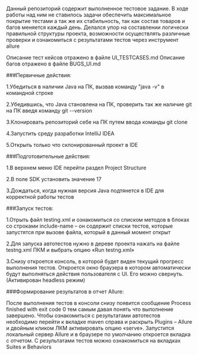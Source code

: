Данный репозиторий содержит выполненное тестовое задание.
В ходе работы над ним не ставилось задачи обеспечить максимальное покрытие тестами а так же их стабильность,
так как состав товаров и багов меняется каждый день. Делался упор на составлении логически правильной структуры проекта, 
возможности осуществлять различные проверки и ознакомиться с результатами тестов через инструмент allure

Описание тест кейсов отражено в файле UI_TESTCASES.md
Описание багов отражено в файле BUGS_UI.md

###Первичные действия:

1.Убедиться в наличии Java на ПК, вызвав команду "java -v" в командной строке

2.Убедившись, что Java становлена на ПК, проверить так же наличие git на ПК введя команду git --version

3.Клонировать репозиторий себе на ПК путем ввода команды git clone 

4.Запустить среду разработки IntelliJ IDEA

5.Открыть только что склонированный проект в IDE

###Подготовительные действия:

1.В верхнем меню IDE перейти раздел Project Structure

2.В поле SDK установить значение 17

3.Дождаться, когда нужная версия Java подтянется в IDE для корректной работы тестов

###Запуск тестов:

1.Отрыть файл testing.xml и ознакомиться со списком методов в блоках со строками include-name – он содержит списки тестов,
   которые запустятся при вызове файла, который в данный момент открыт
   
2.Для запуска автотестов нужно в дереве проекта нажать на файле testng.xml ПКМ и выбрать опцию «Run testng.xml»

3.Снизу откроется консоль, в которой будет виден текущий прогресс выполнения тестов. Откроется окно браузера в котором автоматически будут
   выполняться действия пользователя с UI. Его можно свернуть. (Активирован headless режим)

###Формирование результатов в отчет Allure:

После выполнения тестов в консоли снизу появится сообщение Process finished with exit code 0 тем самым давая понять что выполнение завершено.
Чтобы ознакомиться с результатами автотестов необходимо перейти к вкладке maven справа и раскрыть Plugins – Allure и двойным кликом ЛКМ 
активировать опцию «serve».
Запустится локальный сервер Allure и в браузере по умолчанию откроется вкладка с отчетом. С результатами тестов можно ознакомиться
на вкладках Suites и Behaviors
